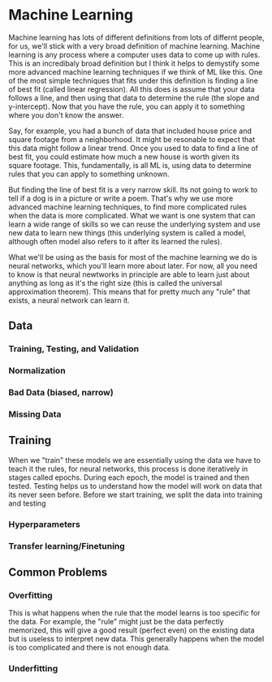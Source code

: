 # Machine Learning
Machine learning has lots of different definitions from lots of differnt people, for us, we'll stick with a very broad definition of machine learning. Machine learning is any process where a computer uses data to come up with rules. This is an incredibaly broad definition but I think it helps to demystify some more advanced machine learning techniques if we think of ML like this. One of the most simple techniques that fits under this definition is finding a line of best fit (called linear regression). All this does is assume that your data follows a line, and then using that data to determine the rule (the slope and y-intercept). Now that you have the rule, you can apply it to something where you don't know the answer.

Say, for example, you had a bunch of data that included house price and square footage from a neighborhood. It might be resonable to expect that this data might follow a linear trend. Once you used to data to find a line of best fit, you could estimate how much a new house is worth given its square footage. This, fundamentally, is all ML is, using data to determine rules that you can apply to something unknown.

But finding the line of best fit is a very narrow skill. Its not going to work to tell if a dog is in a picture or write a poem. That's why we use more advanced machine learning techniques, to find more complicated rules when the data is more complicated. What we want is one system that can learn a wide range of skills so we can reuse the underlying system and use new data to learn new things (this underlying system is called a model, although often model also refers to it after its learned the rules).

What we'll be using as the basis for most of the machine learning we do is neural networks, which you'll learn more about later. For now, all you need to know is that neural newtworks in principle are able to learn just about anything as long as it's the right size (this is called the universal approximation theorem). This means that for pretty much any "rule" that exists, a neural network can learn it.


## Data
### Training, Testing, and Validation
### Normalization
### Bad Data (biased, narrow)
### Missing Data

## Training
When we "train" these models we are essentially using the data we have to teach it the rules, for neural networks, this process is done iteratively in stages called epochs. During each epoch, the model is trained and then tested. Testing helps us to understand how the model will work on data that its never seen before. Before we start training, we split the data into training and testing 
### Hyperparameters

### Transfer learning/Finetuning


## Common Problems

### Overfitting
This is what happens when the rule that the model learns is too specific for the data. For example, the "rule" might just be the data perfectly memorized, this will give a good result (perfect even) on the existing data but is useless to interpret new data. This generally happens when the model is too complicated and there is not enough data.
### Underfitting
